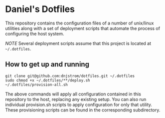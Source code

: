 Daniel's Dotfiles
=================

This repository contains the configuration files of a number of unix/linux utilities along with a set of deployment scripts that automate the process of configuring the host system.

*NOTE* Several deployment scripts assume that this project is located at `~/.dotfiles`.

How to get up and running
-------------------------

    git clone git@github.com:dnjstrom/dotfiles.git ~/.dotfiles
    sudo chmod +x ~/.dotfiles/**/deploy.sh
    ~/.dotfiles/provision-all.sh

The above commands will apply all configuration contained in this repository to the host, replacing any existing setup. You can also run individual provision.sh scripts to apply configuration for only that utility. These provisioning scripts can be found in the corresponding subdirectory.
